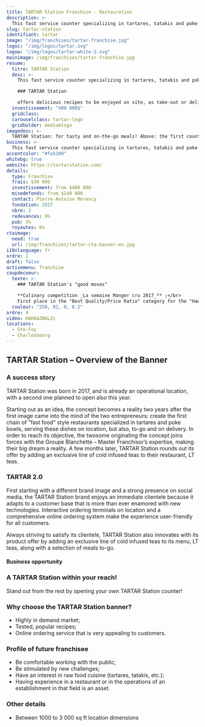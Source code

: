 ```yaml
---
title: TARTAR Station Franchise - Restauration
description: >-
  This fast service counter specializing in tartares, tatakis and poke bowls is your stop for healthy and go meals.
slug: tartar-station
identifiant: tartar
image: "/img/franchises/tartar-franchise.jpg"
logoc: "/img/logos/tartar.svg"
logow: "/img/logos/tartar-white-2.svg"
mainimage: /img/franchises/tartar-franchise.jpg
resume:
  titre: TARTAR Station
  desc: >-
    This fast service counter specializing in tartares, tatakis and poke bowls has quickly become a favorite among amateurs of healthy, on the go meals. At the forefront of the latest food trends, 

    ### TARTAR Station 

    offers delicious recipes to be enjoyed on site, as take-out or delivery; without compromising quality or taste in any way.   
  investissement: "400 000$"
  gridclass: 
  carouselclass: tartar-logo 
  gridholder: mediumlogo
imagedesc: >-
  TARTAR Station: for tasty and on-the-go meals! Above: the first counter of the banner, located in Ste-foy.
business: >-
  This fast service counter specializing in tartares, tatakis and poke bowls has quickly become a favorite among amateurs of healthy, on the go meals. At the forefront of the latest food trends, TARTAR Station offers delicious recipes to be enjoyed on site, as take-out or delivery; without compromising quality or taste in any way. 
accentcolor: "#fa5200"
whitebg: true
website: https://tartarstation.com/
details:
  type: Franchise
  frais: $30 000
  investissement: from $400 000 
  misedefonds: from $140 000
  contact: Pierre-Antoine Morency
  fondation: 2017
  nbre: 2
  redevances: 9%
  pub: 3%
  royautes: 6%
ctaimage: 
  need: true
  url: /img/franchises/tartar-cta-banner-en.jpg
i18nlanguage: fr
ordre: 1
draft: false
activemenu: franchise
coupdecoeur: 
  texte: >-
    ### TARTAR Station's "good moves"

    **Culinary competition _La semaine Manger cru 2017_** ;</br>
    First place in the "Best Quality/Price Ratio" category for the "Hawaiian two-salmon & yogurt tartare mini pokebowl" poke bowl
  couleur: "250, 82, 0, 0.2"
ordre: 4
video: K6K6AZN6LZc
locations:
  - Ste-Foy
  - Charlesbourg
---
```

## TARTAR Station – Overview of the Banner 

### A success story

TARTAR Station was born in 2017, and is already an operational location, with a second one planned to open also this year. 

Starting out as an idea, the concept becomes a reality two years after the first image came into the mind of the two entrepreneurs: create the first chain of "fast food" style restaurants specialized in tartares and poke bowls, serving these dishes on location, but also, to-go and on delivery. In order to reach its objective, the twosome originating the concept joins forces with the Groupe Blanchette – Master Franchisor’s expertise, making their big dream a reality. A few months later, TARTAR Station rounds out its offer by adding an exclusive line of cold infused teas to their restaurant, LT teas.

### TARTAR 2.0

First starting with a different brand image and a strong presence on social media, the TARTAR Station brand enjoys an immediate clientele because it adapts to a customer base that is more than ever enamored with new technologies. Interactive ordering terminals on location and a comprehensive online ordering system make the experience user-friendly for all customers.

Always striving to satisfy its clientele, TARTAR Station also innovates with its product offer by adding an exclusive line of cold infused teas to its menu, LT teas, along with a selection of meals to-go.

#### Business opportunity

### A TARTAR Station within your reach!

Stand out from the rest by opening your own TARTAR Station counter! 

### Why choose the TARTAR Station banner? 

- Highly in demand market;
- Tested, popular recipes; 
- Online ordering service that is very appealing to customers.

### Profile of future franchisee

- Be comfortable working with the public; 
- Be stimulated by new challenges;
- Have an interest in raw food cuisine (tartares, tatakis, etc.);
- Having experience in a restaurant or in the operations of an establishment in that field is an asset.

### Other details

- Between 1000 to 3 000 sq ft location dimensions
